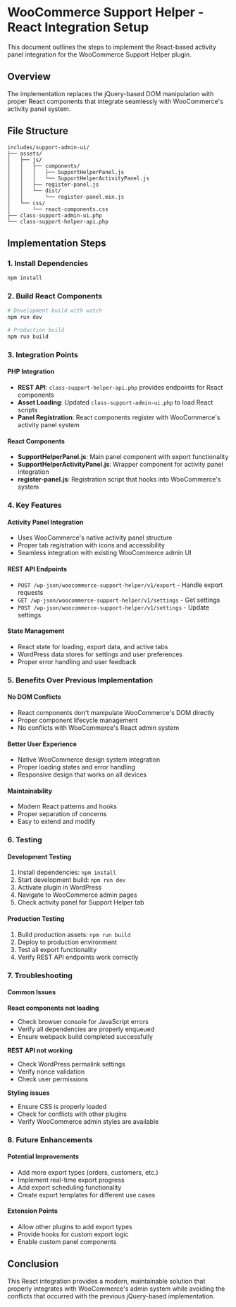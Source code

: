 # WooCommerce Support Helper - React Integration Setup

This document outlines the steps to implement the React-based activity panel integration for the WooCommerce Support Helper plugin.

## Overview

The implementation replaces the jQuery-based DOM manipulation with proper React components that integrate seamlessly with WooCommerce's activity panel system.

## File Structure

```
includes/support-admin-ui/
├── assets/
│   ├── js/
│   │   ├── components/
│   │   │   ├── SupportHelperPanel.js
│   │   │   └── SupportHelperActivityPanel.js
│   │   ├── register-panel.js
│   │   └── dist/
│   │       └── register-panel.min.js
│   └── css/
│       └── react-components.css
├── class-support-admin-ui.php
└── class-support-helper-api.php
```

## Implementation Steps

### 1. Install Dependencies

```bash
npm install
```

### 2. Build React Components

```bash
# Development build with watch
npm run dev

# Production build
npm run build
```

### 3. Integration Points

#### PHP Integration
- **REST API**: `class-support-helper-api.php` provides endpoints for React components
- **Asset Loading**: Updated `class-support-admin-ui.php` to load React scripts
- **Panel Registration**: React components register with WooCommerce's activity panel system

#### React Components
- **SupportHelperPanel.js**: Main panel component with export functionality
- **SupportHelperActivityPanel.js**: Wrapper component for activity panel integration
- **register-panel.js**: Registration script that hooks into WooCommerce's system

### 4. Key Features

#### Activity Panel Integration
- Uses WooCommerce's native activity panel structure
- Proper tab registration with icons and accessibility
- Seamless integration with existing WooCommerce admin UI

#### REST API Endpoints
- `POST /wp-json/woocommerce-support-helper/v1/export` - Handle export requests
- `GET /wp-json/woocommerce-support-helper/v1/settings` - Get settings
- `POST /wp-json/woocommerce-support-helper/v1/settings` - Update settings

#### State Management
- React state for loading, export data, and active tabs
- WordPress data stores for settings and user preferences
- Proper error handling and user feedback

### 5. Benefits Over Previous Implementation

#### No DOM Conflicts
- React components don't manipulate WooCommerce's DOM directly
- Proper component lifecycle management
- No conflicts with WooCommerce's React admin system

#### Better User Experience
- Native WooCommerce design system integration
- Proper loading states and error handling
- Responsive design that works on all devices

#### Maintainability
- Modern React patterns and hooks
- Proper separation of concerns
- Easy to extend and modify

### 6. Testing

#### Development Testing
1. Install dependencies: `npm install`
2. Start development build: `npm run dev`
3. Activate plugin in WordPress
4. Navigate to WooCommerce admin pages
5. Check activity panel for Support Helper tab

#### Production Testing
1. Build production assets: `npm run build`
2. Deploy to production environment
3. Test all export functionality
4. Verify REST API endpoints work correctly

### 7. Troubleshooting

#### Common Issues

**React components not loading**
- Check browser console for JavaScript errors
- Verify all dependencies are properly enqueued
- Ensure webpack build completed successfully

**REST API not working**
- Check WordPress permalink settings
- Verify nonce validation
- Check user permissions

**Styling issues**
- Ensure CSS is properly loaded
- Check for conflicts with other plugins
- Verify WooCommerce admin styles are available

### 8. Future Enhancements

#### Potential Improvements
- Add more export types (orders, customers, etc.)
- Implement real-time export progress
- Add export scheduling functionality
- Create export templates for different use cases

#### Extension Points
- Allow other plugins to add export types
- Provide hooks for custom export logic
- Enable custom panel components

## Conclusion

This React integration provides a modern, maintainable solution that properly integrates with WooCommerce's admin system while avoiding the conflicts that occurred with the previous jQuery-based implementation.
